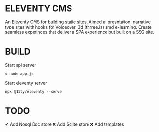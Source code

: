 # ELEVENTY CMS
An Eleventy CMS for building static sites. Aimed at presntation, narrative type sites with hooks for Voiceover, 3d (thrree.js) amd e-learning.
Create seamless experinces that deliver a SPA experience but built on a SSG site.


# BUILD
Start api server
```JS
$ node app.js
```
Start eleventy server
```JS
npx @11ty/eleventy --serve
```

# TODO
✔  Add Nosql Doc store
❌ Add Sqlite store
❌ Add templates 
 


